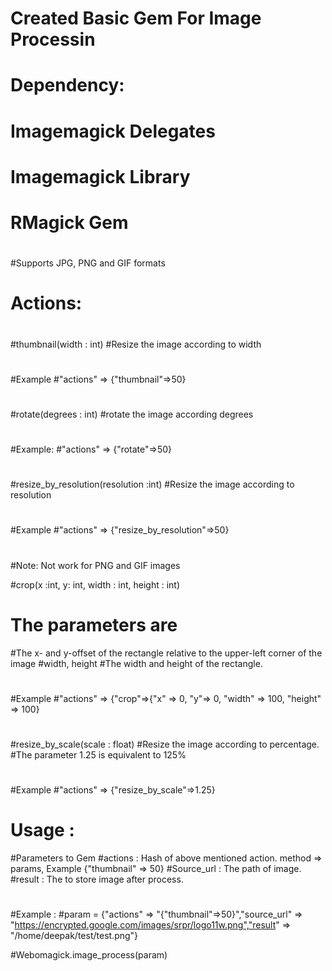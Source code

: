 Created Basic Gem For Image Processin
================================================
# Dependency:
# Imagemagick Delegates
# Imagemagick Library
# RMagick Gem
#
#Supports JPG, PNG and GIF formats
#
# Actions:
#
#thumbnail(width : int)
#Resize the image according to  width
#
#Example
#"actions" => {"thumbnail"=>50}
#
#rotate(degrees : int)
#rotate the image according degrees 
#
#Example:
#"actions" => {"rotate"=>50}
#
#resize_by_resolution(resolution :int)
#Resize the image according to resolution
#
#Example
#"actions" => {"resize_by_resolution"=>50}
#
#Note: Not work for PNG and GIF images 


#crop(x :int, y: int, width : int, height : int)
# The parameters are 
#The x- and y-offset of the rectangle relative to the upper-left corner of the image
#width, height
#The width and height of the rectangle.
#
#Example
#"actions" => {"crop"=>{"x" => 0, "y"=> 0, "width" => 100, "height" => 100}
#
#resize_by_scale(scale : float)
#Resize the image according to percentage.
#The parameter 1.25 is equivalent to 125%
#
#Example
#"actions" => {"resize_by_scale"=>1.25}
#
#
# Usage : 
#Parameters to Gem
#actions : Hash of above mentioned action. method => params, Example {"thumbnail" => 50}
#Source_url : The path of image.
#result : The to store image after process.
#
#Example :
#param = {"actions" => "{"thumbnail"=>50}","source_url" => "https://encrypted.google.com/images/srpr/logo11w.png","result" => "/home/deepak/test/test.png"}

#Webomagick.image_process(param)